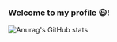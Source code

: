 ### Welcome to my profile :smiley:!
![Anurag's GitHub stats](https://github-readme-stats.vercel.app/api?username=tiago-br&show_icons=true&theme=dark)


<!--
**tiago-br/tiago-br** is a ✨ _special_ ✨ repository because its `README.md` (this file) appears on your GitHub profile.

Here are some ideas to get you started:

- 🔭 I’m currently working on ...
- 🌱 I’m currently learning ...
- 👯 I’m looking to collaborate on ...
- 🤔 I’m looking for help with ...
- 💬 Ask me about ...
- 📫 How to reach me: ...
- 😄 Pronouns: ...
- ⚡ Fun fact: ...
-->
